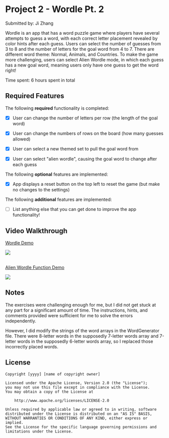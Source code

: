 # Project 2 - Wordle Pt. 2

Submitted by: Ji Zhang

Wordle is an app that has a word puzzle game where players have several attempts to guess a word, with each correct letter placement revealed by color hints after each guess. Users can select the number of guesses from 3 to 8 and the number of letters for the goal word from 4 to 7. There are different word theme: Normal, Animals, and Countries. To make the game more challenging, users can select Alien Wordle mode, in which each guess has a new goal word, meaning users only have one guess to get the word right! 

Time spent: 6 hours spent in total

## Required Features

The following **required** functionality is completed:

- [x] User can change the number of letters per row (the length of the goal word)
- [x] User can change the numbers of rows on the board (how many guesses allowed)
- [x] User can select a new themed set to pull the goal word from
- [x] User can select "alien wordle", causing the goal word to change after each guess


The following **optional** features are implemented:

- [x] App displays a reset button on the top left to reset the game (but make no changes to the settings)

The following **additional** features are implemented:

- [ ] List anything else that you can get done to improve the app functionality!

## Video Walkthrough

<div>
    <a href="https://www.loom.com/share/8bb9de5257ee48f19180105326531284">
      <p>Wordle Demo</p>
    </a>
    <a href="https://www.loom.com/share/8bb9de5257ee48f19180105326531284">
      <img style="max-width:300px;" src="https://cdn.loom.com/sessions/thumbnails/8bb9de5257ee48f19180105326531284-1695790188252-with-play.gif">
        <br><br>
    </a>
  </div>

<div>
    <a href="https://www.loom.com/share/13d107120d7245b5847ca329691d56b5">
      <p>Alien Wordle Function Demo</p>
    </a>
    <a href="https://www.loom.com/share/13d107120d7245b5847ca329691d56b5">
      <img style="max-width:300px;" src="https://cdn.loom.com/sessions/thumbnails/13d107120d7245b5847ca329691d56b5-with-play.gif">
    </a>
  </div>


## Notes

The exercises were challenging enough for me, but I did not get stuck at any part for a significant amount of time. The instructions, hints, and comments provided were sufficient for me to solve the errors independently.

However, I did modify the strings of the word arrays in the WordGenerator file. There were 8-letter words in the supposedly 7-letter words array and 7-letter words in the supposedly 6-letter words array, so I replaced those incorrectly placed words. 

## License

    Copyright [yyyy] [name of copyright owner]

    Licensed under the Apache License, Version 2.0 (the "License");
    you may not use this file except in compliance with the License.
    You may obtain a copy of the License at

        http://www.apache.org/licenses/LICENSE-2.0

    Unless required by applicable law or agreed to in writing, software
    distributed under the License is distributed on an "AS IS" BASIS,
    WITHOUT WARRANTIES OR CONDITIONS OF ANY KIND, either express or implied.
    See the License for the specific language governing permissions and
    limitations under the License.
    
